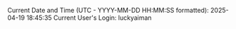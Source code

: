 Current Date and Time (UTC - YYYY-MM-DD HH:MM:SS formatted): 2025-04-19 18:45:35
Current User's Login: luckyaiman
